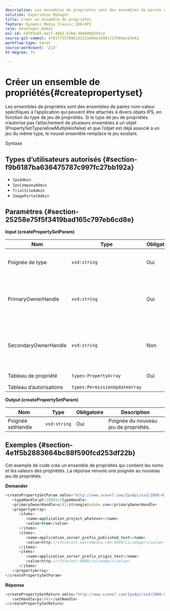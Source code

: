 ```yaml
---
description: Les ensembles de propriétés sont des ensembles de paires nom-valeur spécifiques à l’application qui peuvent être attachés à divers objets IPS, en fonction du type de jeu de propriétés. Si le type de jeu de propriétés n’autorise pas l’attachement de plusieurs ensembles à un objet (PropertySetType/allowMultipleisfalse) et que l’objet est déjà associé à un jeu du même type, le nouvel ensemble remplace le jeu existant.
solution: Experience Manager
title: Créer un ensemble de propriétés
feature: Dynamic Media Classic,SDK/API
role: Developer,Admin
exl-id: e9f85e65-4a2f-4b82-b7b8-d0d60b8345cd
source-git-commit: 4f81f755789613222a66bed2961117604ae19e62
workflow-type: tm+mt
source-wordcount: '213'
ht-degree: 7%

---
```


# Créer un ensemble de propriétés{#createpropertyset}

Les ensembles de propriétés sont des ensembles de paires nom-valeur spécifiques à l’application qui peuvent être attachés à divers objets IPS, en fonction du type de jeu de propriétés. Si le type de jeu de propriétés n’autorise pas l’attachement de plusieurs ensembles à un objet (PropertySetType/allowMultipleisfalse) et que l’objet est déjà associé à un jeu du même type, le nouvel ensemble remplace le jeu existant.

Syntaxe

## Types d’utilisateurs autorisés {#section-f9b6187ba636475787c997fc27bb192a}

* `IpsAdmin`
* `IpsCompanyAdmin`
* `TrialSiteAdmin`
* `ImagePortalAdmin`

## Paramètres {#section-25258e75f5f3419bad165c797eb6cd8e}

**Input (createPropertySetParam)**

| Nom | Type | Obligatoire | Description |
|---|---|---|---|
| Poignée de type | `xsd:string` | Oui | Poignée pour le type de jeu de propriétés. |
| PrimaryOwnerHandle | `xsd:string` | Oui | Poignée adressée au propriétaire principal du jeu de propriétés. |
| SecondaryOwnerHandle | `xsd:string` | Non | Poignée adressée au propriétaire secondaire du jeu de propriétés. |
| Tableau de propriété | `types:PropertyArray` | Oui | Tableau de propriétés. |
| Tableau d’autorisations | `types:PermissionUpdateArray` |  |  |

**Output (createPropertySetParam)**

| Nom | Type | Obligatoire | Description |
|---|---|---|---|
| Poignée setHandle | `xsd:string` | Oui | Poignée du nouveau jeu de propriétés. |

## Exemples {#section-4e1f5b2883664bc88f590fcd253df22b}

Cet exemple de code crée un ensemble de propriétés qui contient les noms et les valeurs des propriétés. La réponse renvoie une poignée au nouveau jeu de propriétés.

**Demander**

```java
<createPropertySetParam xmlns="http://www.scene7.com/IpsApi/xsd/2008-01-15">
   <typeHandle>pt|10801</typeHandle>
   <primaryOwnerHandle>u|41|strangio@adobe.com</primaryOwnerHandle>
   <propertyArray>
      <items>
         <name>application_project_whatever</name>
         <value>true</value>
      </items>
      <items>
         <name>application_server_prefix_published_test</name>
         <value>http://s7everest.macromedia.com:8080/is/image/</value>
      </items>
      <items>
         <name>application_server_prefix_origin_test</name>
         <value>http://s7everest:8080/is/image/</value>
      </items>
   </propertyArray>
</createPropertySetParam>
```

**Réponse**

```java
<createPropertySetReturn xmlns="http://www.scene7.com/IpsApi/xsd/2008-01-15">
   <setHandle>ps|941</setHandle>
</createPropertySetReturn>
```
